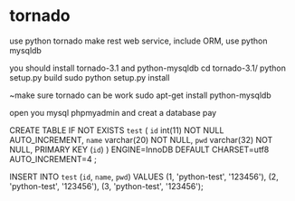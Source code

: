 tornado
=======

use python tornado make rest web service, include ORM, use python mysqldb

you should install tornado-3.1 and python-mysqldb
cd tornado-3.1/
python setup.py build
sudo python setup.py install

~make sure tornado can be work
sudo apt-get install python-mysqldb 

open you mysql phpmyadmin and creat a database pay

CREATE TABLE IF NOT EXISTS `test` (
  `id` int(11) NOT NULL AUTO_INCREMENT,
  `name` varchar(20) NOT NULL,
  `pwd` varchar(32) NOT NULL,
  PRIMARY KEY (`id`)
) ENGINE=InnoDB  DEFAULT CHARSET=utf8 AUTO_INCREMENT=4 ;

INSERT INTO `test` (`id`, `name`, `pwd`) VALUES
(1, 'python-test', '123456'),
(2, 'python-test', '123456'),
(3, 'python-test', '123456');
